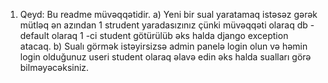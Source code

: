 1. Qeyd: Bu readme müvəqqətidir.
a) Yeni bir sual yaratamaq istəsəz gərək mütləq ən azından 1 strudent yaradasızınız
çünki müvəqqəti olaraq db - default olaraq 1 -ci student götürülüb əks halda django exception atacaq.
b) Sualı görmək istəyirsizsə admin panelə login olun və həmin login olduğunuz useri student olaraq əlavə edin əks halda sualları görə bilməyəcəksiniz.
